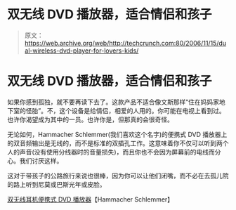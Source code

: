 # 双无线 DVD 播放器，适合情侣和孩子

> 原文：<https://web.archive.org/web/http://techcrunch.com:80/2006/11/15/dual-wireless-dvd-player-for-lovers-kids/>

# 双无线 DVD 播放器，适合情侣和孩子

如果你感到孤独，就不要再读下去了。这款产品不适合像文斯那样“住在妈妈家地下室的怪胎”。不，这个设备是给情侣，相爱的人用的。你可能在电视上看到过。也许你渴望成为其中的一员。也许你是，但那真的会很奇怪。

无论如何，Hammacher Schlemmer(我们喜欢这个名字)的便携式 DVD 播放器上的双音频输出是无线的，而不是标准的双插孔工作。这意味着你不仅可以听到两个人的声音(没有使用分线器时的音量损失)，而且你也不会因为屏幕前的电线而分心。我们讨厌这样。

这对于带孩子的公路旅行来说也很棒，因为你可以让他们闭嘴，而不必在去孤儿院的路上听到尼莫或巴斯光年或皮脸。

 [双无线耳机便携式 DVD 播放器](https://web.archive.org/web/20130627212312/http://www.hammacher.com/publish/73505.asp)【Hammacher Schlemmer】